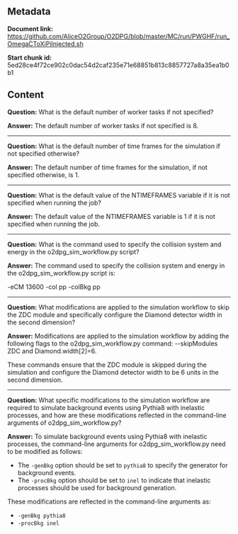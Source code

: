 ## Metadata

**Document link:** https://github.com/AliceO2Group/O2DPG/blob/master/MC/run/PWGHF/run_OmegaCToXiPiInjected.sh

**Start chunk id:** 5ed28ce4f72ce902c0dac54d2caf235e71e68851b813c8857727a8a35ea1b0b1

## Content

**Question:** What is the default number of worker tasks if not specified?

**Answer:** The default number of worker tasks if not specified is 8.

---

**Question:** What is the default number of time frames for the simulation if not specified otherwise?

**Answer:** The default number of time frames for the simulation, if not specified otherwise, is 1.

---

**Question:** What is the default value of the NTIMEFRAMES variable if it is not specified when running the job?

**Answer:** The default value of the NTIMEFRAMES variable is 1 if it is not specified when running the job.

---

**Question:** What is the command used to specify the collision system and energy in the o2dpg_sim_workflow.py script?

**Answer:** The command used to specify the collision system and energy in the o2dpg_sim_workflow.py script is:

-eCM 13600 -col pp -colBkg pp

---

**Question:** What modifications are applied to the simulation workflow to skip the ZDC module and specifically configure the Diamond detector width in the second dimension?

**Answer:** Modifications are applied to the simulation workflow by adding the following flags to the o2dpg_sim_workflow.py command:
--skipModules ZDC
and
Diamond.width[2]=6.

These commands ensure that the ZDC module is skipped during the simulation and configure the Diamond detector width to be 6 units in the second dimension.

---

**Question:** What specific modifications to the simulation workflow are required to simulate background events using Pythia8 with inelastic processes, and how are these modifications reflected in the command-line arguments of o2dpg_sim_workflow.py?

**Answer:** To simulate background events using Pythia8 with inelastic processes, the command-line arguments for o2dpg_sim_workflow.py need to be modified as follows:

- The `-genBkg` option should be set to `pythia8` to specify the generator for background events.
- The `-procBkg` option should be set to `inel` to indicate that inelastic processes should be used for background generation.

These modifications are reflected in the command-line arguments as:
- `-genBkg pythia8`
- `-procBkg inel`